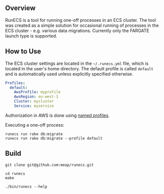 ## Overview

RunECS is a tool for running one-off processes in an ECS cluster. The tool was created as a simple solution for occasional running of processes in the ECS cluster - e.g. various data migrations. Currently only the FARGATE launch type is supported.

## How to Use

The ECS cluster settings are located in the `~/.runecs.yml` file, which is located in the user's home directory. The default profile is called `default` and is automatically used unless explicitly specified otherwise.

```yaml
Profiles:
  default:
    AwsProfile: myprofile
    AwsRegion: eu-west-1
    Cluster: mycluster
    Service: myservice
```

Authorization in AWS is done using [named profiles](https://docs.aws.amazon.com/cli/latest/userguide/cli-configure-profiles.html).

Executing a one-off process:

```shell
runecs run rake db:migrate
runecs run rake db:migrate --profile default
```

## Build

```shell
git clone git@github.com:meap/runecs.git

cd runecs
make

./bin/runecs --help
```

